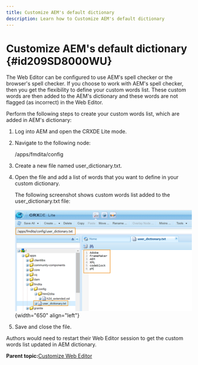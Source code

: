 ```yaml
---
title: Customize AEM's default dictionary
description: Learn how to Customize AEM's default dictionary
---
```

# Customize AEM's default dictionary {#id209SD8000WU}

The Web Editor can be configured to use AEM's spell checker or the browser's spell checker. If you choose to work with AEM's spell checker, then you get the flexibility to define your custom words list. These custom words are then added to the AEM's dictionary and these words are not flagged \(as incorrect\) in the Web Editor.

Perform the following steps to create your custom words list, which are added in AEM's dictionary:

1.  Log into AEM and open the CRXDE Lite mode.

1.  Navigate to the following node:

    /apps/fmdita/config

1.  Create a new file named user\_dictionary.txt.

1.  Open the file and add a list of words that you want to define in your custom dictionary.

    The following screenshot shows custom words list added to the user\_dictionary.txt file:

    ![](assets/custom-words-list-dictionary.png){width="650" align="left"}

1.  Save and close the file.


Authors would need to restart their Web Editor session to get the custom words list updated in AEM dictionary.

**Parent topic:**[Customize Web Editor](conf-web-editor.md)

